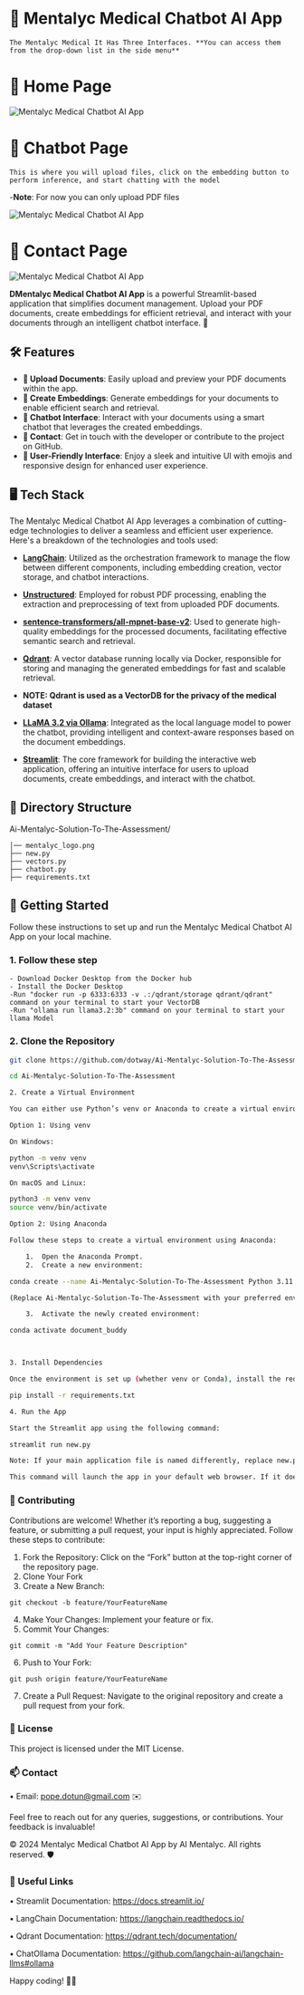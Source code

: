 # 📄 Mentalyc Medical Chatbot AI App 
    The Mentalyc Medical It Has Three Interfaces. **You can access them from the drop-down list in the side menu**
    
# 📄 Home Page

![Mentalyc Medical Chatbot AI App](https://github.com/dotway/Ai-Mentalyc-Solution-To-The-Assessment/blob/c4de94fea267063985829414b6ad154e2a0b9eee/images/Home%20Page.png)

# 📄 Chatbot Page
    This is where you will upload files, click on the embedding button to perform inference, and start chatting with the model 
-**Note**: For now you can only upload PDF files

![Mentalyc Medical Chatbot AI App](https://github.com/dotway/Ai-Mentalyc-Solution-To-The-Assessment/blob/f7737d3954b5fcb51ef6a375d2780fd0ef1e6c5c/chatBot%20Ass.png)

# 📄 Contact Page

![Mentalyc Medical Chatbot AI App](https://github.com/dotway/Ai-Mentalyc-Solution-To-The-Assessment/blob/89c382ff3c5f2d7b3977fa2ebbc21dd1d533b940/images/Contact%20page.png)

**DMentalyc Medical Chatbot AI App** is a powerful Streamlit-based application that simplifies document management. Upload your PDF documents, create embeddings for efficient retrieval, and interact with your documents through an intelligent chatbot interface. 🚀

## 🛠️ Features

- **📂 Upload Documents**: Easily upload and preview your PDF documents within the app.
- **🧠 Create Embeddings**: Generate embeddings for your documents to enable efficient search and retrieval.
- **🤖 Chatbot Interface**: Interact with your documents using a smart chatbot that leverages the created embeddings.
- **📧 Contact**: Get in touch with the developer or contribute to the project on GitHub.
- **🌟 User-Friendly Interface**: Enjoy a sleek and intuitive UI with emojis and responsive design for enhanced user experience.

## 🖥️ Tech Stack

The Mentalyc Medical Chatbot AI App leverages a combination of cutting-edge technologies to deliver a seamless and efficient user experience. Here's a breakdown of the technologies and tools used:

- **[LangChain](https://langchain.readthedocs.io/)**: Utilized as the orchestration framework to manage the flow between different components, including embedding creation, vector storage, and chatbot interactions.
  
- **[Unstructured](https://github.com/Unstructured-IO/unstructured)**: Employed for robust PDF processing, enabling the extraction and preprocessing of text from uploaded PDF documents.
  
- **[sentence-transformers/all-mpnet-base-v2](https://huggingface.co/BAAI/bge-small-en)**: Used to generate high-quality embeddings for the processed documents, facilitating effective semantic search and retrieval.
  
- **[Qdrant](https://qdrant.tech/)**: A vector database running locally via Docker, responsible for storing and managing the generated embeddings for fast and scalable retrieval.
- **NOTE: Qdrant is used as a VectorDB for the privacy of the medical dataset**
  
- **[LLaMA 3.2 via Ollama](https://ollama.com/)**: Integrated as the local language model to power the chatbot, providing intelligent and context-aware responses based on the document embeddings.
  
- **[Streamlit](https://streamlit.io/)**: The core framework for building the interactive web application, offering an intuitive interface for users to upload documents, create embeddings, and interact with the chatbot.

## 📁 Directory Structure

Ai-Mentalyc-Solution-To-The-Assessment/
```
│── mentalyc_logo.png
├── new.py
├── vectors.py
├── chatbot.py
├── requirements.txt
```

## 🚀 Getting Started

Follow these instructions to set up and run the Mentalyc Medical Chatbot AI App on your local machine.

### 1. Follow these step
    - Download Docker Desktop from the Docker hub
    - Install the Docker Desktop
    -Run "docker run -p 6333:6333 -v .:/qdrant/storage qdrant/qdrant" command on your terminal to start your VectorDB
    -Run "ollama run llama3.2:3b" command on your terminal to start your llama Model
    
    

### 2. Clone the Repository

```bash
git clone https://github.com/dotway/Ai-Mentalyc-Solution-To-The-Assessment.git

cd Ai-Mentalyc-Solution-To-The-Assessment

2. Create a Virtual Environment

You can either use Python’s venv or Anaconda to create a virtual environment for managing dependencies.

Option 1: Using venv

On Windows:

python -m venv venv
venv\Scripts\activate

On macOS and Linux:

python3 -m venv venv
source venv/bin/activate

Option 2: Using Anaconda

Follow these steps to create a virtual environment using Anaconda:

	1.	Open the Anaconda Prompt.
	2.	Create a new environment:

conda create --name Ai-Mentalyc-Solution-To-The-Assessment Python 3.11.4 

(Replace Ai-Mentalyc-Solution-To-The-Assessment with your preferred environment name if desired).

	3.	Activate the newly created environment:

conda activate document_buddy



3. Install Dependencies

Once the environment is set up (whether venv or Conda), install the required dependencies using requirements.txt:

pip install -r requirements.txt

4. Run the App

Start the Streamlit app using the following command:

streamlit run new.py

Note: If your main application file is named differently, replace new.py with your actual file name (e.g., app.py).

This command will launch the app in your default web browser. If it doesn’t open automatically, navigate to the URL provided in the terminal (usually http://localhost:8501).
```

### 🤝 Contributing

Contributions are welcome! Whether it’s reporting a bug, suggesting a feature, or submitting a pull request, your input is highly appreciated. Follow these steps to contribute:

1.	Fork the Repository: Click on the “Fork” button at the top-right corner of the repository page.
2.	Clone Your Fork
3.	Create a New Branch:

```
git checkout -b feature/YourFeatureName
```


4.	Make Your Changes: Implement your feature or fix.
5.	Commit Your Changes:

```
git commit -m "Add Your Feature Description"
```


6.	Push to Your Fork:

```
git push origin feature/YourFeatureName
```


7.	Create a Pull Request: Navigate to the original repository and create a pull request from your fork.

### 📄 License

This project is licensed under the MIT License.

### 📫 Contact

•	Email: pope.dotun@gmail.com ✉️

Feel free to reach out for any queries, suggestions, or contributions. Your feedback is invaluable!

© 2024 Mentalyc Medical Chatbot AI App by AI Mentalyc. All rights reserved. 🛡️

### 🔗 Useful Links


•	Streamlit Documentation: https://docs.streamlit.io/

•	LangChain Documentation: https://langchain.readthedocs.io/

•	Qdrant Documentation: https://qdrant.tech/documentation/

•	ChatOllama Documentation: https://github.com/langchain-ai/langchain-llms#ollama

Happy coding! 🚀✨

